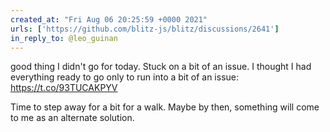 ```yaml
---
created_at: "Fri Aug 06 20:25:59 +0000 2021"
urls: ['https://github.com/blitz-js/blitz/discussions/2641']
in_reply_to: @leo_guinan
---
```


good thing I didn't go for today. Stuck on a bit of an issue. I thought I had everything ready to go only to run into a bit of an issue: https://t.co/93TUCAKPYV

Time to step away for a bit for a walk. Maybe by then, something will come to me as an alternate solution.